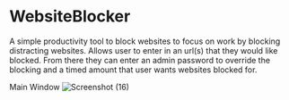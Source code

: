 # WebsiteBlocker
A simple productivity tool to block websites to focus on work by blocking distracting websites. Allows user to enter in an url(s) that they would like blocked. From there they can enter an admin password to override the blocking and a timed amount that user wants websites blocked for. 

Main Window
![Screenshot (16)](https://user-images.githubusercontent.com/66892358/138509385-82658858-f5c0-4af1-b065-ddbc60bcccd8.png)
